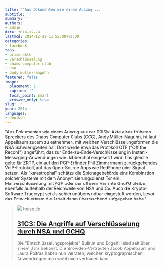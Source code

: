```yaml
---
title: '"Aus Dokumenten wie einem Auszug ...'
subtitle: ''
summary: ''
authors:
- admin
date: 2014-12-29
lastmod: 2014-12-29 11:55:00+01:00
categories:
- facebook
tags:
- prism-akte
- verschlüsselung
- chaos computer club
- nsa
- andy müller-maguhn
featured: false
image:
  placement: 1
  caption: ''
  focal_point: Smart
  preview_only: true
slug: ''
year: 2014
languages:
- deutsch
---
```


"Aus Dokumenten wie einem Auszug aus der PRISM-Akte eines früheren Sprechers des Chaos Computer Clubs (CCC), Andy Müller-Maguhn, ist laut Appelbaum zudem zu entnehmen, mit welchen Verschlüsselungsformen die NSA Schwierigkeiten hat. Dort werde etwa das Protokoll OTR ("Off the Record") angeführt, das zur Ende-zu-Ende-Verschlüsselung in Instant-Messaging-Anwendungen wie Jabberchat eingesetzt wird. Das gleiche gelte für ZRTP, ein auf den PGP-Erfinder Phil Zimmermann zurückgehendes VoIP-Protokoll, auf das Open-Source Apps wie RedPhone oder Signal setzen. Als "katastrophal" schätze die Spionagebehörde eine Kombination solcher Systeme mit dem Anonymisierungsdienst Tor ein. Mailverschlüsselung mit PGP oder der offenen Variante GnuPG bleibe ebenfalls außerhalb der Reichweite von NSA und Co. Auch die Krypto-Software Truecrypt sei als schier unüberwindbar eingestuft worden, bevor das Entwicklerteam die Arbeit daran überraschend aufgegeben habe."
> [![](https://heise.cloudimg.io/bound/1200x1200/q85.png-lossy-85.webp-lossy-85.foil1/_www-heise-de_/imgs/18/1/4/0/8/8/2/3/Poitras-719d0d02358297b0.jpeg)](http://www.heise.de/newsticker/meldung/31C3-Die-Angriffe-auf-Verschluesselung-durch-NSA-und-GCHQ-2507004.html)
> heise.de
> ## [31C3: Die Angriffe auf Verschlüsselung durch NSA und GCHQ](http://www.heise.de/newsticker/meldung/31C3-Die-Angriffe-auf-Verschluesselung-durch-NSA-und-GCHQ-2507004.html)
>
>Die "Entschlüsselungsprojekte" Bullrun und Edgehill sind seit über einem Jahr bekannt. Die Snowden-Vertrauten Jacob Appelbaum und Laura Poitras haben nun verraten, welchen kryptographischen Anwendungen man wohl noch vertrauen kann.